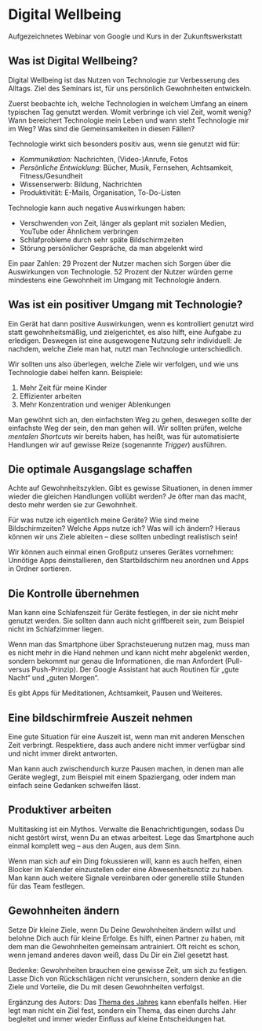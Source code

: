 # Digital Wellbeing

Aufgezeichnetes Webinar von Google und Kurs in der Zukunftswerkstatt

## Was ist Digital Wellbeing?

Digital Wellbeing ist das Nutzen von Technologie zur Verbesserung des Alltags. Ziel des Seminars ist, für uns persönlich Gewohnheiten entwickeln.

Zuerst beobachte ich, welche Technologien in welchem Umfang an einem typischen Tag genutzt werden. Womit verbringe ich viel Zeit, womit wenig? Wann bereichert Technologie mein Leben und wann steht Technologie mir im Weg? Was sind die Gemeinsamkeiten in diesen Fällen?

Technologie wirkt sich besonders positiv aus, wenn sie genutzt wid für:

- *Kommunikation:* Nachrichten, (Video-)Anrufe, Fotos
- *Persönliche Entwicklung:* Bücher, Musik, Fernsehen, Achtsamkeit, Fitness/Gesundheit
- Wissenserwerb: Bildung, Nachrichten
- Produktivität: E-Mails, Organisation, To-Do-Listen

Technologie kann auch negative Auswirkungen haben:

- Verschwenden von Zeit, länger als geplant mit sozialen Medien, YouTube oder Ähnlichem verbringen
- Schlafprobleme durch sehr späte Bildschirmzeiten
- Störung persönlicher Gespräche, da man abgelenkt wird

Ein paar Zahlen: 29 Prozent der Nutzer machen sich Sorgen über die Auswirkungen von Technologie. 52 Prozent der Nutzer würden gerne mindestens eine Gewohnheit im Umgang mit Technologie ändern.

## Was ist ein positiver Umgang mit Technologie?

Ein Gerät hat dann positive Auswirkungen, wenn es kontrolliert genutzt wird statt gewohnheitsmäßig, und zielgerichtet, es also hilft, eine Aufgabe zu erledigen. Deswegen ist eine ausgewogene Nutzung sehr individuell: Je nachdem, welche Ziele man hat, nutzt man Technologie unterschiedlich.

Wir sollten uns also überlegen, welche Ziele wir verfolgen, und wie uns Technologie dabei helfen kann. Beispiele:

1. Mehr Zeit für meine Kinder
2. Effizienter arbeiten
3. Mehr Konzentration und weniger Ablenkungen

Man gewöhnt sich an, den einfachsten Weg zu gehen, deswegen sollte der einfachste Weg der sein, den man gehen will. Wir sollten prüfen, welche *mentalen Shortcuts* wir bereits haben, has heißt, was für automatisierte Handlungen wir auf gewisse Reize (sogenannte *Trigger*) ausführen.

## Die optimale Ausgangslage schaffen

Achte auf Gewohnheitszyklen. Gibt es gewisse Situationen, in denen immer wieder die gleichen Handlungen vollübt werden? Je öfter man das macht, desto mehr werden sie zur Gewohnheit.

Für was nutze ich eigentlich meine Geräte? Wie sind meine Bildschirmzeiten? Welche Apps nutze ich? Was will ich ändern? Hieraus können wir uns Ziele ableiten – diese sollten unbedingt realistisch sein!

Wir können auch einmal einen Großputz unseres Gerätes vornehmen: Unnötige Apps deinstallieren, den Startbildschirm neu anordnen und Apps in Ordner sortieren.

## Die Kontrolle übernehmen

Man kann eine Schlafenszeit für Geräte festlegen, in der sie nicht mehr genutzt werden. Sie sollten dann auch nicht griffbereit sein, zum Beispiel nicht im Schlafzimmer liegen.

Wenn man das Smartphone über Sprachsteuerung nutzen mag, muss man es nicht mehr in die Hand nehmen und kann nicht mehr abgelenkt werden, sondern bekommt nur genau die Informationen, die man Anfordert (Pull- versus Push-Prinzip). Der Google Assistant hat auch Routinen für „gute Nacht“ und „guten Morgen“.

Es gibt Apps für Meditationen, Achtsamkeit, Pausen und Weiteres.

## Eine bildschirmfreie Auszeit nehmen

Eine gute Situation für eine Auszeit ist, wenn man mit anderen Menschen Zeit verbringt. Respektiere, dass auch andere nicht immer verfügbar sind und nicht immer direkt antworten.

Man kann auch zwischendurch kurze Pausen machen, in denen man alle Geräte weglegt, zum Beispiel mit einem Spaziergang, oder indem man einfach seine Gedanken schweifen lässt.

## Produktiver arbeiten

Multitasking ist ein Mythos. Verwalte die Benachrichtigungen, sodass Du nicht gestört wirst, wenn Du an etwas arbeitest. Lege das Smartphone auch einmal komplett weg – aus den Augen, aus dem Sinn.

Wenn man sich auf ein Ding fokussieren will, kann es auch helfen, einen Blocker im Kalender einzustellen oder eine Abwesenheitsnotiz zu haben. Man kann auch weitere Signale vereinbaren oder generelle stille Stunden für das Team festlegen.

## Gewohnheiten ändern

Setze Dir kleine Ziele, wenn Du Deine Gewohnheiten ändern willst und belohne Dich auch für kleine Erfolge. Es hilft, einen Partner zu haben, mit dem man die Gewohnheiten gemeinsam antrainiert. Oft reicht es schon, wenn jemand anderes davon weiß, dass Du Dir ein Ziel gesetzt hast.

Bedenke: Gewohnheiten brauchen eine gewisse Zeit, um sich zu festigen. Lasse Dich von Rückschlägen nicht verunsichern, sondern denke an die Ziele und Vorteile, die Du mit desen Gewohnheiten verfolgst.

Ergänzung des Autors: Das [Thema des Jahres](https://www.youtube.com/watch?v=NVGuFdX5guE) kann ebenfalls helfen. Hier legt man nicht ein Ziel fest, sondern ein Thema, das einen durchs Jahr begleitet und immer wieder Einfluss auf kleine Entscheidungen hat.